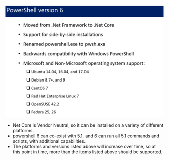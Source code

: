 ![alt](pic/bandicam%202022-10-01%2002-52-20-738.jpg)

- Net Core is Vendor Neutral, so it can be installed on a variety of different platforms.
- powershell 6 can co-exist with 5.1, and 6 can run all 5.1 commands and scripts, with additional capabilities.
- The platforms and versions listed above will increase over time, so at this point in time, more than the items listed above should be supported.
